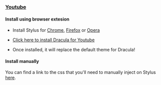 ### [Youtube](https://youtube.com)

#### Install using browser extesion

- Install Stylus for [Chrome](https://chrome.google.com/webstore/detail/stylus/clngdbkpkpeebahjckkjfobafhncgmne), [Firefox](https://addons.mozilla.org/pt-BR/firefox/addon/styl-us/) or [Opera](https://addons.opera.com/pt-br/extensions/details/stylus/)

- [Click here to install Dracula for Youtube](https://github.com/dracula/youtube/raw/main/dracula.user.css)

- Once installed, it will replace the default theme for Dracula!

#### Install manually

You can find a link to the css that you'll need to manually inject on Stylus [here](https://github.com/dracula/youtube/blob/main/dracula.user.css).
